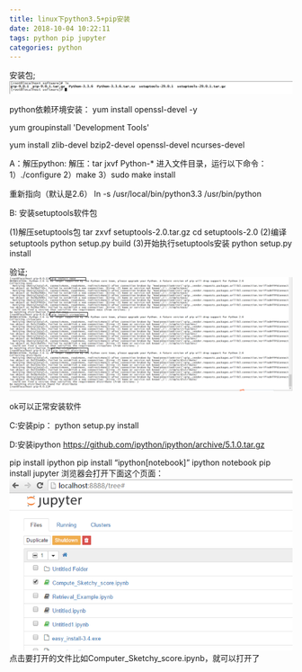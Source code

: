 ```yaml
---
title: linux下python3.5+pip安装
date: 2018-10-04 10:22:11
tags: python pip jupyter
categories: python
---
```


安装包;
![这里写图片描述](2018/10/04/linux下python3-5-pip安装/20161201220019448.png)
<!-- more -->

python依赖环境安装：
yum install openssl-devel -y

yum groupinstall 'Development Tools'

yum install zlib-devel bzip2-devel  openssl-devel ncurses-devel

A：解压python:
解压：tar jxvf Python-*
进入文件目录，运行以下命令：
1）./configure
2）make
3）sudo make install

重新指向（默认是2.6）
ln -s /usr/local/bin/python3.3 /usr/bin/python

B: 安装setuptools软件包

(1)解压setuptools包
tar zxvf setuptools-2.0.tar.gz
cd setuptools-2.0
(2)编译setuptools
 python setup.py build
(3)开始执行setuptools安装
python setup.py install

验证;
![这里写图片描述](2018/10/04/linux下python3-5-pip安装/20161128214730486.png)

ok可以正常安装软件

C:安装pip：
python setup.py install

D:安装ipython
https://github.com/ipython/ipython/archive/5.1.0.tar.gz

pip install ipython
pip install “ipython[notebook]”
ipython notebook
 pip install jupyter
浏览器会打开下面这个页面：
![这里写图片描述](2018/10/04/linux下python3-5-pip安装/20161203200608554.png)
点击要打开的文件比如Computer_Sketchy_score.ipynb，就可以打开了
